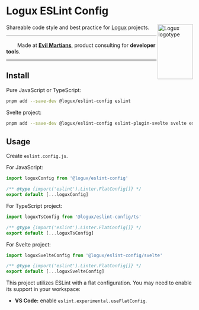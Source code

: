 # Logux ESLint Config

<img align="right" width="95" height="148" title="Logux logotype"
     src="https://logux.org/branding/logotype.svg">

Shareable code style and best practice for [Logux] projects.

[Logux]: https://logux.org/

---

<img src="https://cdn.evilmartians.com/badges/logo-no-label.svg" alt="" width="22" height="16" />  Made at <b><a href="https://evilmartians.com/devtools?utm_source=logux-eslint-config&utm_campaign=devtools-button&utm_medium=github">Evil Martians</a></b>, product consulting for <b>developer tools</b>.

---

## Install

Pure JavaScript or TypeScript:

```sh
pnpm add --save-dev @logux/eslint-config eslint
```

Svelte project:

```sh
pnpm add --save-dev @logux/eslint-config eslint-plugin-svelte svelte eslint
```

## Usage

Create `eslint.config.js`.

For JavaScript:

```js
import loguxConfig from '@logux/eslint-config'

/** @type {import('eslint').Linter.FlatConfig[]} */
export default [...loguxConfig]
```

For TypeScript project:

```js
import loguxTsConfig from '@logux/eslint-config/ts'

/** @type {import('eslint').Linter.FlatConfig[]} */
export default [...loguxTsConfig]
```

For Svelte project:

```js
import loguxSvelteConfig from '@logux/eslint-config/svelte'

/** @type {import('eslint').Linter.FlatConfig[]} */
export default [...loguxSvelteConfig]
```

This project utilizes ESLint with a flat configuration.
You may need to enable its support in your workspace:

- **VS Code:** enable `eslint.experimental.useFlatConfig`.
